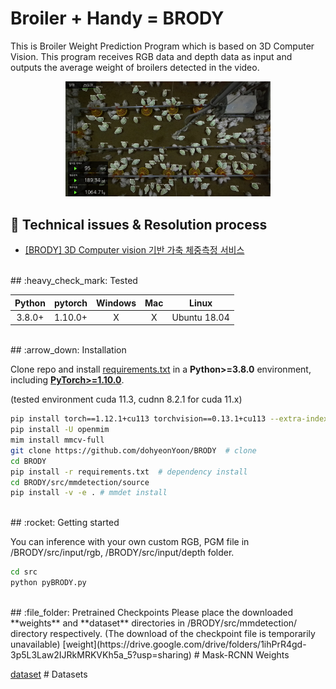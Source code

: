 # Broiler + Handy = BRODY

This is Broiler Weight Prediction Program which is based on 3D Computer Vision.
This program receives RGB data and depth data as input and outputs the average weight of broilers detected in the video.

<p align="center"><img src ="./BRODY.png" width = "65%"></p>

## 🎯 Technical issues & Resolution process

* [[BRODY] 3D Computer vision 기반 가축 체중측정 서비스](https://dohyeon.tistory.com/86)

<br>
## :heavy_check_mark: Tested

| Python | pytorch |  Windows   |   Mac   |   Linux  |
| :----: | :-----: | :--------: | :-----: | :------: |
| 3.8.0+ | 1.10.0+ | X | X |  Ubuntu 18.04 |

<br>
## :arrow_down: Installation

Clone repo and install [requirements.txt](https://github.com/dohyeonYoon/BRODY/blob/main/requirements.txt) in a
**Python>=3.8.0** environment, including
[**PyTorch>=1.10.0**](https://pytorch.org/get-started/locally/).

(tested environment cuda 11.3, cudnn 8.2.1 for cuda 11.x)

```bash
pip install torch==1.12.1+cu113 torchvision==0.13.1+cu113 --extra-index-url https://download.pytorch.org/whl/cu113
pip install -U openmim
mim install mmcv-full
git clone https://github.com/dohyeonYoon/BRODY  # clone
cd BRODY
pip install -r requirements.txt  # dependency install
cd BRODY/src/mmdetection/source
pip install -v -e . # mmdet install
```

<br>
## :rocket: Getting started

You can inference with your own custom RGB, PGM file in /BRODY/src/input/rgb, /BRODY/src/input/depth folder.
```bash
cd src
python pyBRODY.py

```

<br>
## :file_folder: Pretrained Checkpoints
Please place the downloaded **weights** and **dataset** directories in /BRODY/src/mmdetection/ directory respectively.
(The download of the checkpoint file is temporarily unavailable)
[weight](https://drive.google.com/drive/folders/1ihPrR4gd-3p5L3Law2IJRkMRKVKh5a_5?usp=sharing)  # Mask-RCNN Weights

[dataset](https://drive.google.com/drive/folders/1t8jNL5OWvgEK40qNJGtwHOJ1UWu3ahVa?usp=sharing)  # Datasets
